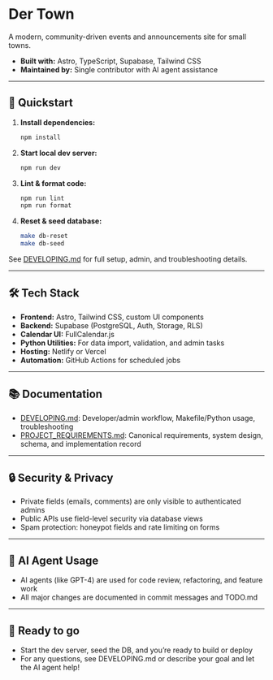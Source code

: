 # Der Town

A modern, community-driven events and announcements site for small towns.

- **Built with:** Astro, TypeScript, Supabase, Tailwind CSS
- **Maintained by:** Single contributor with AI agent assistance

---

## 🚀 Quickstart

1. **Install dependencies:**

   ```sh
   npm install
   ```

2. **Start local dev server:**

   ```sh
   npm run dev
   ```

3. **Lint & format code:**

   ```sh
   npm run lint
   npm run format
   ```

4. **Reset & seed database:**

   ```sh
   make db-reset
   make db-seed
   ```

See [DEVELOPING.md](./DEVELOPING.md) for full setup, admin, and troubleshooting details.

---

## 🛠️ Tech Stack

- **Frontend:** Astro, Tailwind CSS, custom UI components
- **Backend:** Supabase (PostgreSQL, Auth, Storage, RLS)
- **Calendar UI:** FullCalendar.js
- **Python Utilities:** For data import, validation, and admin tasks
- **Hosting:** Netlify or Vercel
- **Automation:** GitHub Actions for scheduled jobs

---

## 📚 Documentation

- [DEVELOPING.md](./DEVELOPING.md): Developer/admin workflow, Makefile/Python usage, troubleshooting
- [PROJECT_REQUIREMENTS.md](./PROJECT_REQUIREMENTS.md): Canonical requirements, system design, schema, and implementation record

---

## 🔒 Security & Privacy

- Private fields (emails, comments) are only visible to authenticated admins
- Public APIs use field-level security via database views
- Spam protection: honeypot fields and rate limiting on forms

---

## 🤖 AI Agent Usage

- AI agents (like GPT-4) are used for code review, refactoring, and feature work
- All major changes are documented in commit messages and TODO.md

---

## 🏁 Ready to go

- Start the dev server, seed the DB, and you’re ready to build or deploy
- For any questions, see DEVELOPING.md or describe your goal and let the AI agent help!
